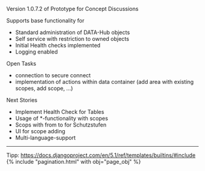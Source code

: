 Version 1.0.7.2 of Prototype for Concept Discussions

Supports base functionality for 
- Standard administration of DATA-Hub objects
- Self service with restriction to owned objects
- Initial Health checks implemented
- Logging enabled

Open Tasks
- connection to secure connect
- implementation of actions within data container (add area with existing scopes, add scope, ...)

Next Stories
- Implement Health Check for Tables
- Usage of *-functionality with scopes
- Scops with from to for Schutzstufen 
- UI for scope adding
- Multi-language-support

------------------------------------------------------------------------------------------
Tipp:
  https://docs.djangoproject.com/en/5.1/ref/templates/builtins/#include
  {% include "pagination.html" with obj="page_obj"  %}

